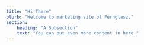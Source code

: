 ```yaml
---
title: "Hi There"
blurb: "Welcome to marketing site of Fernglasz."
section:
    heading: "A Subsection"
    text: "You can put even more content in here."
---
```

